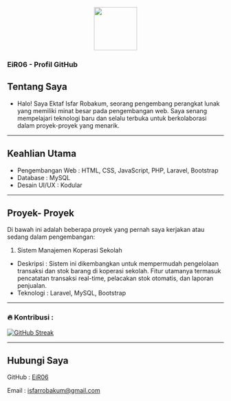 <div id="header" align="center">
<img src="https://media.giphy.com/media/M9gbBd9nbDrOTu1Mqx/giphy.gif" width="100"/><br>
<img src="https://komarev.com/ghpvc/?username=EiR06&style=flat-square&color=blue" alt=""/>
</div>

### EiR06 - Profil GitHub
## Tentang Saya
 - Halo! Saya Ektaf Isfar Robakum, seorang pengembang perangkat lunak yang memiliki minat besar pada pengembangan web. Saya senang mempelajari teknologi baru dan selalu terbuka untuk berkolaborasi dalam proyek-proyek yang menarik.
---
## Keahlian Utama
- Pengembangan Web : HTML, CSS, JavaScript, PHP, Laravel, Bootstrap
- Database : MySQL
- Desain UI/UX : Kodular
---
## Proyek- Proyek
Di bawah ini adalah beberapa proyek yang pernah saya kerjakan atau sedang dalam pengembangan:

 1. Sistem Manajemen Koperasi Sekolah

- Deskripsi : Sistem ini dikembangkan untuk mempermudah pengelolaan transaksi dan stok barang di koperasi sekolah. Fitur utamanya termasuk pencatatan transaksi real-time, pelacakan stok otomatis, dan laporan penjualan.
- Teknologi : Laravel, MySQL, Bootstrap

---

### :fire: Kontribusi :
[![GitHub Streak](http://github-readme-streak-stats.herokuapp.com?user=EiR06&theme=dark&background=000000)](https://git.io/streak-stats)

---

## Hubungi Saya
GitHub : <a rel="noreferrer" target="_new" href="https://github.com/eir06">EiR06</a>

Email : isfarrobakum@gmail.com
